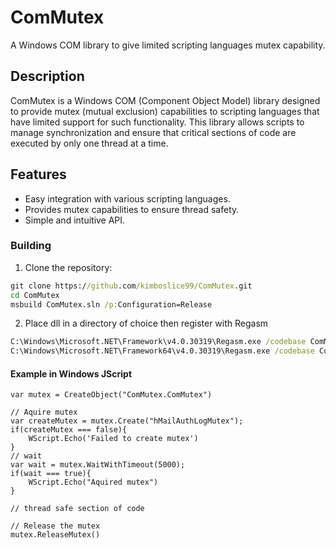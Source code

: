 # ComMutex

A Windows COM library to give limited scripting languages mutex capability.

## Description

ComMutex is a Windows COM (Component Object Model) library designed to provide mutex (mutual exclusion) capabilities to scripting languages that have limited support for such functionality. This library allows scripts to manage synchronization and ensure that critical sections of code are executed by only one thread at a time.

## Features

- Easy integration with various scripting languages.
- Provides mutex capabilities to ensure thread safety.
- Simple and intuitive API.

### Building

1. Clone the repository:
```cmd
git clone https://github.com/kimboslice99/ComMutex.git
cd ComMutex
msbuild ComMutex.sln /p:Configuration=Release
```
2. Place dll in a directory of choice then register with Regasm
```cmd
C:\Windows\Microsoft.NET\Framework\v4.0.30319\Regasm.exe /codebase ComMutex.dll
C:\Windows\Microsoft.NET\Framework64\v4.0.30319\Regasm.exe /codebase ComMutex.dll
```

#### Example in Windows JScript

```jscript
var mutex = CreateObject("ComMutex.ComMutex")

// Aquire mutex
var createMutex = mutex.Create("hMailAuthLogMutex");
if(createMutex === false){
    WScript.Echo('Failed to create mutex')
}
// wait
var wait = mutex.WaitWithTimeout(5000);
if(wait === true){
    WScript.Echo("Aquired mutex")
}

// thread safe section of code

// Release the mutex 
mutex.ReleaseMutex()